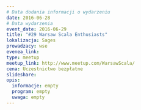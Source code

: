 ```yaml
---
# Data dodania informacji o wydarzeniu
date: 2016-06-28
# Data wydarzenia
event_date: 2016-06-29
title: "#29 Warsaw Scala Enthusiasts"
lokalizacja: Sages
prowadzacy: wse
evenea_link:
type: meetup
meetup_link: http://www.meetup.com/WarsawScala/
cena: Uczestnictwo bezpłatne
slideshare:
opis:
  informacje: empty
  program: empty
  uwaga: empty
---
```

